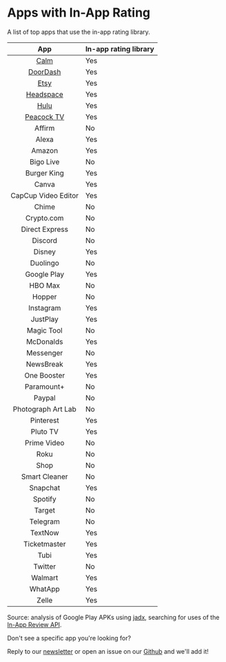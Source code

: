 # Apps with In-App Rating 

A list of top apps that use the in-app rating library.

|                   App                                  | In-app rating library |
|:------------------------------------------------------:|-----------------------|
| [Calm](https://ratingrecipes.com/apps/calm/)           | Yes                   |
| [DoorDash](https://ratingrecipes.com/apps/doordash/)   | Yes                   |
| [Etsy](https://ratingrecipes.com/apps/etsy/)           | Yes                   |
| [Headspace](https://ratingrecipes.com/apps/headspace/) | Yes                   |
| [Hulu](https://ratingrecipes.com/apps/hulu/)           | Yes                   |
| [Peacock TV](https://ratingrecipes.com/apps/peacock/)  | Yes                   |
| Affirm                                                 | No                    |
| Alexa                                                  | Yes                   |
| Amazon                                                 | Yes                   |
| Bigo Live                                              | No                    |
| Burger King                                            | Yes                   |
| Canva                                                  | Yes                   |
| CapCup Video Editor                                    | Yes                   |
| Chime                                                  | No                    |
| Crypto.com                                             | No                    |
| Direct Express                                         | No                    |
| Discord                                                | No                    |
| Disney                                                 | Yes                   |
| Duolingo                                               | No                    |
| Google Play                                            | Yes                   |
| HBO Max                                                | No                    |
| Hopper                                                 | No                    |
| Instagram                                              | Yes                   |
| JustPlay                                               | Yes                   |
| Magic Tool                                             | No                    |
| McDonalds                                              | Yes                   |
| Messenger                                              | No                    |
| NewsBreak                                              | Yes                   |
| One Booster                                            | Yes                   |
| Paramount+                                             | No                    |
| Paypal                                                 | No                    |
| Photograph Art Lab                                     | No                    |
| Pinterest                                              | Yes                   |
| Pluto TV                                               | Yes                   |
| Prime Video                                            | No                    |
| Roku                                                   | No                    |
| Shop                                                   | No                    |
| Smart Cleaner                                          | No                    |
| Snapchat                                               | Yes                   |
| Spotify                                                | No                    |
| Target                                                 | No                    |
| Telegram                                               | No                    |
| TextNow                                                | Yes                   |
| Ticketmaster                                           | Yes                   |
| Tubi                                                   | Yes                   |
| Twitter                                                | No                    |
| Walmart                                                | Yes                   |
| WhatApp                                                | Yes                   |
| Zelle                                                  | Yes                   |

Source: analysis of Google Play APKs using [jadx](https://github.com/skylot/jadx), searching for uses of the [In-App Review API](https://developer.android.com/guide/playcore/in-app-review).

Don't see a specific app you're looking for?

Reply to our [newsletter](https://newsletter.ratingrecipes.com/) or open an issue on our [Github](https://github.com/ratingrecipes/ratingrecipes/issues) and we'll add it!